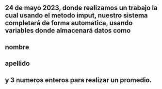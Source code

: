 ## 24 de mayo 2023, donde realizamos un trabajo la cual usando el metodo imput, nuestro sistema completará de forma automatica, usando variables donde almacenará datos como
## nombre
## apellido

## y 3 numeros enteros para realizar un promedio.